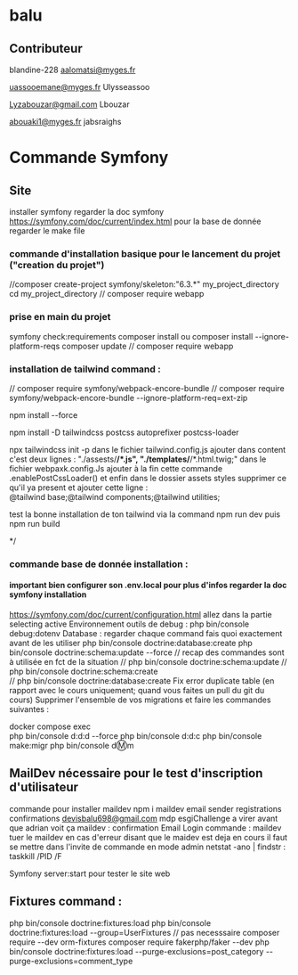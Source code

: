 # balu
## Contributeur
  blandine-228
  aalomatsi@myges.fr

   uassooemane@myges.fr
   Ulysseassoo

   Lyzabouzar@gmail.com
   Lbouzar
   
   abouaki1@myges.fr
   jabsraighs

   
# Commande Symfony
## Site 
installer symfony regarder la doc symfony
https://symfony.com/doc/current/index.html 
pour la base de donnée regarder le make file 

### commande d'installation basique pour le lancement du projet ("creation du projet")
  //composer create-project symfony/skeleton:"6.3.*" my_project_directory
    cd my_project_directory
   // composer require webapp  
### prise en main du projet  
  symfony check:requirements
  composer install ou composer install --ignore-platform-reqs
  composer update
 // composer require webapp  
### installation de tailwind command :
  // composer require symfony/webpack-encore-bundle // composer require symfony/webpack-encore-bundle --ignore-platform-req=ext-zip

  npm install --force

npm install -D tailwindcss postcss autoprefixer postcss-loader
  
   npx tailwindcss init -p
     dans le fichier tailwind.config.js ajouter dans content c'est deux lignes :
     "./assests/**/*.js", "./templates/**/*.html.twig;"
     dans le fichier webpaxk.config.Js ajouter à la fin cette commande  
     .enablePostCssLoader()
     et enfin dans le dossier assets styles supprimer ce qu'il ya present et ajouter cette ligne :  
     @tailwind base;@tailwind components;@tailwind utilities;

 test la bonne installation de ton tailwind via la command npm run dev puis npm run build
 
*/

### commande base de donnée installation :
#### important bien configurer son .env.local pour plus d'infos regarder la doc symfony installation
https://symfony.com/doc/current/configuration.html allez dans la partie selecting active Environnement
outils de debug :  php bin/console debug:dotenv
  Database : regarder chaque command fais quoi exactement avant de les utiliser
  php bin/console doctrine:database:create 
  php bin/console doctrine:schema:update --force 
  // recap des commandes sont à utilisée en fct de la situation
  //  php bin/console doctrine:schema:update
  //  php bin/console doctrine:schema:create  
  //  php bin/console doctrine:database:create 
Fix error duplicate table (en rapport avec le cours uniquement; quand vous faites un pull du git du cours)
Supprimer l'ensemble de vos migrations et faire les commandes suivantes :

docker compose exec     
php bin/console d:d:d --force 
php bin/console d:d:c 
php bin/console make:migr 
php bin/console d:m:m

## MailDev nécessaire pour le test d'inscription d'utilisateur
commande pour installer maildev 
npm i maildev 
email sender registrations confirmations devisbalu698@gmail.com mdp esgiChallenge a virer avant que adrian voit ça
maildev : confirmation Email Login 
commande : 
  maildev
  tuer le maildev en cas d'erreur disant que le maidev est deja en cours 
  il faut se mettre dans l'invite de commande en mode admin 
  netstat -ano | findstr :<PORT>
  taskkill /PID <PID> /F

Symfony server:start pour tester le site web

## Fixtures command :
  php bin/console doctrine:fixtures:load 
  php bin/console doctrine:fixtures:load --group=UserFixtures
  // pas necesssaire
  composer require --dev orm-fixtures
  composer require fakerphp/faker --dev
  php bin/console doctrine:fixtures:load --purge-exclusions=post_category --purge-exclusions=comment_type